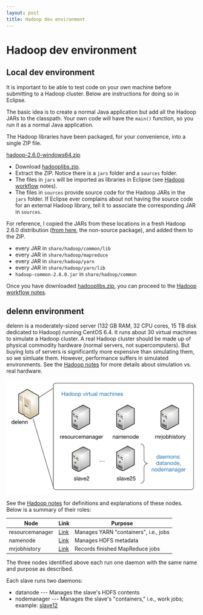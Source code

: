 ```yaml
---
layout: post
title: Hadoop dev environment
---
```


# Hadoop dev environment

## Local dev environment

It is important to be able to test code on your own machine before submitting to a Hadoop cluster. Below are instructions for doing so in Eclipse.

The basic idea is to create a normal Java application but add all the Hadoop JARs to the classpath. Your own code will have the `main()` function, so you run it as a normal Java application.

The Hadoop libraries have been packaged, for your convenience, into a single ZIP file.

[hadoop-2.6.0-windows64.zip](https://www.dropbox.com/s/vgsjjwxp2a7b83r/hadoop-2.6.0-windows64.zip?dl=0)

- Download [hadooplibs.zip](https://github.com/joshuaeckroth/cinf401-examples/raw/master/hadooplibs.zip).
- Extract the ZIP. Notice there is a `jars` folder and a `sources` folder.
- The files in `jars` will be imported as libraries in Eclipse (see [Hadoop workflow](/notes/hadoop-workflow.html) notes).
- The files in `sources` provide source code for the Hadoop JARs in the `jars` folder. If Eclipse ever complains about not having the source code for an external Hadoop library, tell it to associate the corresponding JAR in `sources`.

For reference, I copied the JARs from these locations in a fresh Hadoop 2.6.0 distribution ([from here](http://mirrors.advancedhosters.com/apache/hadoop/common/hadoop-2.6.0/), the non-source package), and added them to the ZIP.

- every JAR in `share/hadoop/common/lib`
- every JAR in `share/hadoop/mapreduce`
- every JAR in `share/hadoop/yarn`
- every JAR in `share/hadoop/yarn/lib`
- `hadoop-common-2.6.0.jar` in `share/hadoop/common`

Once you have downloaded [hadooplibs.zip](https://github.com/joshuaeckroth/cinf401-examples/raw/master/hadooplibs.zip), you can proceed to the [Hadoop workflow notes](/notes/hadoop-workflow.html).

## delenn environment

delenn is a moderately-sized server (132 GB RAM, 32 CPU cores, 15 TB disk dedicated to Hadoop) running CentOS 6.4. It runs about 30 virtual machines to simulate a Hadoop cluster. A real Hadoop cluster should be made up of physical commodity hardware (normal servers, not supercomputers). But buying lots of servers is significantly more expensive than simulating them, so we simluate them. However, performance suffers in simulated environments. See the [Hadoop notes](/notes/hadoop.html) for more details about simulation vs. real hardware.

![Network diagram](/images/network-diagram.png)

See the [Hadoop notes](/notes/hadoop.html) for definitions and explanations of these nodes. Below is a summary of their roles:

| Node | Link | Purpose |
| ---- | ---- | ------- |
| resourcemanager | [Link](http://localhost:9000/hadoop/resourcemanager:8088/) | Manages YARN "containers", i.e., jobs |
| namenode | [Link](http://localhost:9000/hadoop/namenode:50070/) | Manages HDFS metadata |
| mrjobhistory | [Link](http://localhost:9000/hadoop/mrjobhistory:19888/) | Records finished MapReduce jobs |

The three nodes identified above each run one daemon with the same name and purpose as described.

Each slave runs two daemons:

- datanode --- Manages the slave's HDFS contents
- nodemanager --- Manages the slave's "containers," i.e., work jobs; example: [slave12](http://localhost:9000/hadoop/slave12:8042/node)







